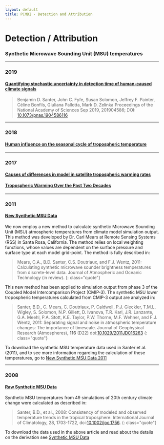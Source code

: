 ```yaml
---
layout: default
title: PCMDI - Detection and Attribution
---
```


# Detection / Attribution
### Synthetic Microwave Sounding Unit (MSU) temperatures

---

### 2019
#### [Quantifying stochastic uncertainty in detection time of human-caused climate signals][PNAS2019]
> Benjamin D. Santer, John C. Fyfe, Susan Solomon, Jeffrey F. Painter, Céline Bonfils, Giuliana Pallotta, Mark D. Zelinka 
Proceedings of the National Academy of Sciences Sep 2019, 201904586; DOI: [10.1073/pnas.1904586116](http://doi.org/10.1073/pnas.1904586116)

---

### 2018
#### [Human influence on the seasonal cycle of tropospheric temperature][msu2018]

---

### 2017
#### [Causes of differences in model in satellite tropospheric warming rates][NG2017]
#### [Tropospheric Warming Over the Past Two Decades][msu2017]


---

### 2011
#### [New Synthetic MSU Data][msu2011]

We now employ a new method to calculate synthetic Microwave Sounding Unit (MSU) atmospheric temperatures from climate model simulation output. This method was developed by Dr. Carl Mears at Remote Sensing Systems (RSS) in Santa Rosa, California. The method relies on local weighting functions, whose values are dependent on the surface pressure and surface type at each model grid-point. The method is fully described in:

> Mears, C.A., B.D. Santer, C.S. Doutriaux, and F.J. Wentz, 2011: Calculating synthetic microwave sounder brightness temperatures from discrete-level data. Journal of Atmospheric and Oceanic Technology (in review).
{: class="quote"}

This new method has been applied to simulation output from phase 3 of the Coupled Model Intercomparison Project (CMIP-3). The synthetic MSU lower tropospheric temperatures calculated from CMIP-3 output are analyzed in:

> Santer, B.D., C. Mears, C. Doutriaux, P. Caldwell, P.J. Gleckler, T.M.L. Wigley, S. Solomon, N.P. Gillett, D. Ivanova, T.R. Karl, J.R. Lanzante, G.A. Meehl, P.A. Stott, K.E. Taylor, P.W. Thorne, M.F. Wehner, and F.J. Wentz, 2011: Separating signal and noise in atmospheric temperature changes: The importance of timescale. Journal of Geophysical Research (Atmospheres), <b>116</b> (D22) doi:[10.1029/2011JD016263][DOI2011]
{: class="quote"}

To download the synthetic MSU temperature data used in Santer et al. (2011), and to see more information regarding the calculation of these temperatures, go to [New Synthetic MSU Data 2011][msu2011]

---

### 2008
#### [Raw Synthetic MSU Data][msu2008] 

Synthetic MSU temperatures from 49 simulations of 20th century climate change were calculated as described in:

> Santer, B.D., et al., 2008: Consistency of modeled and observed temperature trends in the tropical troposphere. International Journal of Climatology, 28, 1703-1722, doi:[10.1002/joc.1756][DOI2008].
{: class="quote"}

To download the data used in the above article and read about the details on the derivation see 
[Synthetic MSU Data][msu2008]

[DOI2008]: http://dx.doi.org/doi:10.1029/2011JD016263
[DOI2011]: http://dx.doi.org/10.1002/joc.1756
[msu2008]: {{site.url}}/research/DandA/Synthetic%20Microwave%20Sounding%20Unit%20(MSU)%20temperatures/2008/index.html
[msu2011]: {{site.url}}/research/DandA/Synthetic%20Microwave%20Sounding%20Unit%20(MSU)%20temperatures/2011/index.html
[msu2017]: {{site.url}}/research/DandA/Synthetic%20Microwave%20Sounding%20Unit%20(MSU)%20temperatures/2017/Scientific_Reports/index.html
[msu2018]: {{site.url}}/research/DandA/Synthetic%20Microwave%20Sounding%20Unit%20(MSU)%20temperatures/2018/index.html
[NG2017]: {{site.url}}/research/DandA/Synthetic%20Microwave%20Sounding%20Unit%20(MSU)%20temperatures/2017/Nature_Geoscience/index.html
[PNAS2019]: {{site.url}}/research/DandA/PNAS_2019/index.html

